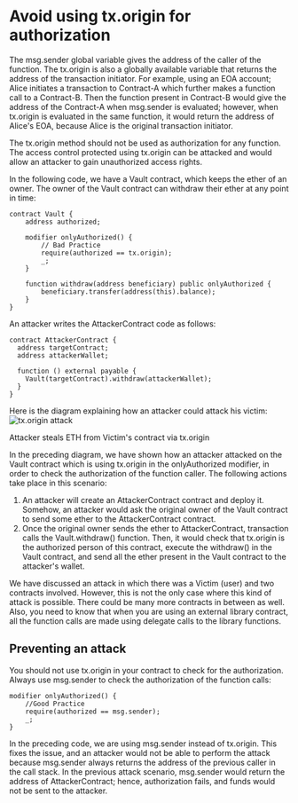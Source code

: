 # Avoid using tx.origin for authorization

The msg.sender global variable gives the address of the caller of the function. The tx.origin is also a globally available variable that returns the address of the transaction initiator. For example, using an EOA account; Alice initiates a transaction to Contract-A which further makes a function call to a Contract-B. Then the function present in Contract-B would give the address of the Contract-A when msg.sender is evaluated; however, when tx.origin is evaluated in the same function, it would return the address of Alice's EOA, because Alice is the original transaction initiator.

The tx.origin method should not be used as authorization for any function. The access control protected using tx.origin can be attacked and would allow an attacker to gain unauthorized access rights.

In the following code, we have a Vault contract, which keeps the ether of an owner. The owner of the Vault contract can withdraw their ether at any point in time:

```
contract Vault {
    address authorized;

    modifier onlyAuthorized() {
        // Bad Practice
        require(authorized == tx.origin);
        _;
    }

    function withdraw(address beneficiary) public onlyAuthorized {
        beneficiary.transfer(address(this).balance);
    }
}
```

An attacker writes the AttackerContract code as follows:

```
contract AttackerContract {
  address targetContract;
  address attackerWallet;

  function () external payable {
    Vault(targetContract).withdraw(attackerWallet);
  }
}
```

Here is the diagram explaining how an attacker could attack his victim:
![tx.origin attack](attachment:txorigin-attack.png)

Attacker steals ETH from Victim's contract via tx.origin

In the preceding diagram, we have shown how an attacker attacked on the Vault contract which is using tx.origin in the onlyAuthorized modifier, in order to check the authorization of the function caller. The following actions take place in this scenario:

1. An attacker will create an AttackerContract contract and deploy it. Somehow, an attacker would ask the original owner of the Vault contract to send some ether to the AttackerContract contract.
2. Once the original owner sends the ether to AttackerContract, transaction calls the Vault.withdraw() function. Then, it would check that tx.origin is the authorized person of this contract, execute the withdraw() in the Vault contract, and send all the ether present in the Vault contract to the attacker's wallet.

We have discussed an attack in which there was a Victim (user) and two contracts involved. However, this is not the only case where this kind of attack is possible. There could be many more contracts in between as well. Also, you need to know that when you are using an external library contract, all the function calls are made using delegate calls to the library functions.

## Preventing an attack

You should not use tx.origin in your contract to check for the authorization. Always use msg.sender to check the authorization of the function calls:

```
modifier onlyAuthorized() {
    //Good Practice
    require(authorized == msg.sender);
    _;
}
```

In the preceding code, we are using msg.sender instead of tx.origin. This fixes the issue, and an attacker would not be able to perform the attack because msg.sender always returns the address of the previous caller in the call stack. In the previous attack scenario, msg.sender would return the address of AttackerContract; hence, authorization fails, and funds would not be sent to the attacker.
